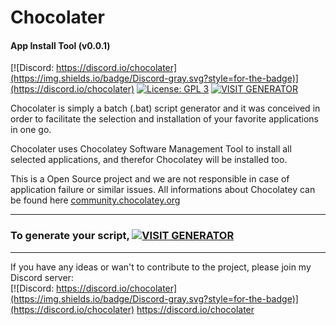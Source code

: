 # Chocolater
#### App Install Tool (v0.0.1)
[![Discord: https://discord.io/chocolater](https://img.shields.io/badge/Discord-gray.svg?style=for-the-badge)](https://discord.io/chocolater)
[![License: GPL 3](https://img.shields.io/badge/License-GPL%203-blue.svg?style=for-the-badge&colorB=177DC1&label=license)](LICENSE)
[![VISIT GENERATOR](https://img.shields.io/badge/Changelog-gray.svg?style=for-the-badge)](https://rawcdn.githack.com/mariosemes/Chocolater/main/generator.html)

Chocolater is simply a batch (.bat) script generator and it was conceived in order to facilitate the selection and installation of your favorite applications in one go.

Chocolater uses Chocolatey Software Management Tool to install all selected applications, and therefor Chocolatey will be installed too.

This is a Open Source project and we are not responsible in case of application failure or similar issues. All informations about Chocolatey can be found here [community.chocolatey.org](https://community.chocolatey.org "community.chocolatey.org")

------------
### To generate your script, [![VISIT GENERATOR](https://img.shields.io/badge/Changelog-gray.svg?style=for-the-badge)](https://rawcdn.githack.com/mariosemes/Chocolater/main/generator.html)

------------
If you have any ideas or wan't to contribute to the project, please join my Discord server:
<br />
[![Discord: https://discord.io/chocolater](https://img.shields.io/badge/Discord-gray.svg?style=for-the-badge)](https://discord.io/chocolater)
https://discord.io/chocolater